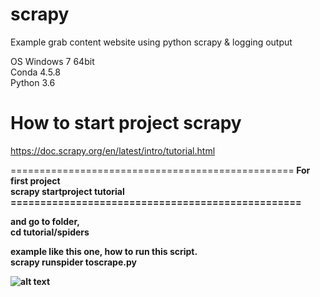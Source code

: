 # scrapy
Example grab content website using python scrapy & logging output <br >

OS Windows 7 64bit <br >
Conda 4.5.8 <br >
Python 3.6 <br >

# How to start project scrapy
https://doc.scrapy.org/en/latest/intro/tutorial.html <br >
 
=================================================<b />
For first project <br />
<b>scrapy startproject tutorial</b> <br >
=================================================<b />

and go to folder, <br >
cd tutorial/spiders <br >

example like this one, how to run this script. <br >
scrapy runspider toscrape.py <br >


![alt text](https://image.ibb.co/bANsD9/scrapy.png)
